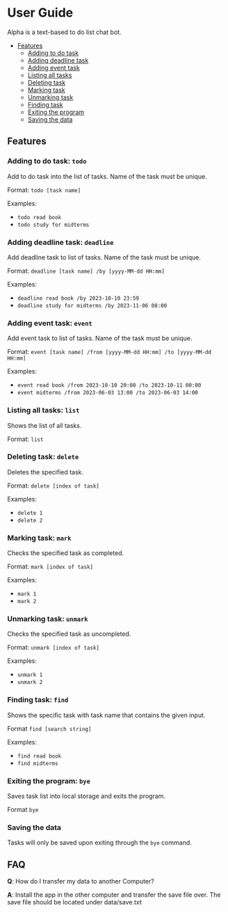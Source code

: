 # User Guide
Alpha is a text-based to do list chat bot.

* [Features](#features)
  * [Adding to do task](#adding-to-do-task-todo)
  * [Adding deadline task](#adding-deadline-task-deadline)
  * [Adding event task](#adding-event-task-event)
  * [Listing all tasks](#listing-all-tasks-list)
  * [Deleting task](#deleting-task-delete)
  * [Marking task](#marking-task-mark)
  * [Unmarking task](#unmarking-task-unmark)
  * [Finding task](#finding-task-find)
  * [Exiting the program](#exiting-the-program-bye)
  * [Saving the data](#saving-the-data)


## Features

### Adding to do task: `todo`
Add to do task into the list of tasks. Name of the task must be unique.

Format: `todo [task name]`

Examples:
* `todo read book`
* `todo study for midterms`

### Adding deadline task: `deadline`
Add deadline task to list of tasks. Name of the task must be unique.

Format: `deadline [task name] /by [yyyy-MM-dd HH:mm]`

Examples:
* `deadline read book /by 2023-10-10 23:59`
* `deadline study for midterms /by 2023-11-06 08:00`

### Adding event task: `event`
Add event task to list of tasks. Name of the task must be unique.

Format: `event [task name] /from [yyyy-MM-dd HH:mm] /to [yyyy-MM-dd HH:mm]`

Examples:
* `event read book /from 2023-10-10 20:00 /to 2023-10-11 00:00`
* `event midterms /from 2023-06-03 13:00 /to 2023-06-03 14:00`

### Listing all tasks: `list`
Shows the list of all tasks.

Format: `list`

### Deleting task: `delete`
Deletes the specified task.

Format: `delete [index of task]`

Examples:
* `delete 1`
* `delete 2`

### Marking task: `mark`
Checks the specified task as completed.

Format: `mark [index of task]`

Examples:
* `mark 1`
* `mark 2`

### Unmarking task: `unmark`
Checks the specified task as uncompleted.

Format: `unmark [index of task]`

Examples:
* `unmark 1`
* `unmark 2`

### Finding task: `find`
Shows the specific task with task name that contains the given input.

Format `find [search string]`

Examples:
* `find read book`
* `find midterms`

### Exiting the program: `bye`
Saves task list into local storage and exits the program.

Format `bye`

### Saving the data
Tasks will only be saved upon exiting through the `bye` command.

## FAQ
**Q**: How do I transfer my data to another Computer?

**A**: Install the app in the other computer and transfer the save file over. 
The save file should be located under data/save.txt